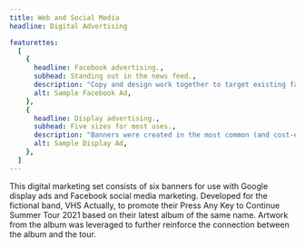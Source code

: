 ```yaml
---
title: Web and Social Media
headline: Digital Advertising

featurettes:
  [
    {
      headline: Facebook advertising.,
      subhead: Standing out in the news feed.,
      description: "Copy and design work together to target existing fans of the band's page and stand out in news feeds when shared.",
      alt: Sample Facebook Ad,
    },
    {
      headline: Display advertising.,
      subhead: Five sizes for most uses.,
      description: "Banners were created in the most common (and cost-effective) display ad sizes intended for use with Google Ads. Design elements were resized and in some cases omitted to promote readability but maintain campaign design integrity.",
      alt: Sample Display Ad,
    },
  ]
---
```


This digital marketing set consists of six banners for use with Google display ads and Facebook social media marketing. Developed for the fictional band, VHS Actually, to promote their Press Any Key to Continue Summer Tour 2021 based on their latest album of the same name. Artwork from the album was leveraged to further reinforce the connection between the album and the tour.
